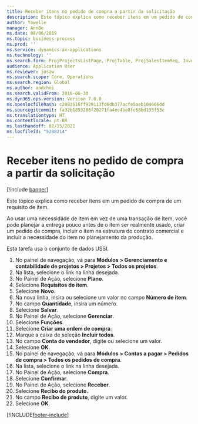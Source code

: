 ```yaml
---
title: Receber itens no pedido de compra a partir da solicitação
description: Este tópico explica como receber itens em um pedido de compra de um requisito de item.
author: Yowelle
manager: AnnBe
ms.date: 08/06/2019
ms.topic: business-process
ms.prod: ''
ms.service: dynamics-ax-applications
ms.technology: ''
ms.search.form: ProjProjectsListPage, ProjTable, ProjSalesItemReq, InventItemIdLookupSimple, PurchCreateFromSalesOrder, VendAccountItemLookup, PurchTable, PurchEditLines
audience: Application User
ms.reviewer: josaw
ms.search.scope: Core, Operations
ms.search.region: Global
ms.author: andchoi
ms.search.validFrom: 2016-06-30
ms.dyn365.ops.version: Version 7.0.0
ms.openlocfilehash: c2083516ff929113fd6db377acfe5aeb104666dd
ms.sourcegitcommit: fa32b1893286f20271fa4ec4be8fc68bd135f53c
ms.translationtype: HT
ms.contentlocale: pt-BR
ms.lasthandoff: 02/15/2021
ms.locfileid: "5288214"
---
```

# <a name="receive-items-on-purchase-order-from-item-requirement"></a>Receber itens no pedido de compra a partir da solicitação

[!include [banner](../../includes/banner.md)]

Este tópico explica como receber itens em um pedido de compra de um requisito de item.

Ao usar uma necessidade de item em vez de uma transação de item, você pode planejar a entrega pouco antes de o item ser realmente usado, criar um pedido de compra, incluir o item na estrutura do contrato comercial e incluir a necessidade do item no planejamento da produção. 

Esta tarefa usa o conjunto de dados USSI.

1. No painel de navegação, vá para **Módulos > Gerenciamento e contabilidade de projetos > Projetos > Todos os projetos**.
2. Na lista, selecione o link na linha desejada.
3. No Painel de Ação, selecione **Plano**.
4. Selecione **Requisitos do item**.
5. Selecione **Novo**.
6. Na nova linha, insira ou selecione um valor no campo **Número de item**.
7. No campo **Quantidade**, insira um número.
8. Selecione **Salvar**.
9. No Painel de Ação, selecione **Gerenciar**.
10. Selecione **Funções**.
11. Selecione **Criar uma ordem de compra**.
12. Marque a caixa de seleção **Incluir todos**.
13. No campo **Conta do vendedor**, digite ou selecione um valor.
14. Selecione **OK**.
15. No painel de navegação, vá para **Módulos > Contas a pagar > Pedidos de compra > Todos os pedidos de compra**.
16. Na lista, selecione o link na linha desejada.
17. No Painel de Ação, selecione **Compra**.
18. Selecione **Confirmar**.
19. No Painel de Ação, selecione **Receber**.
20. Selecione **Recibo do produto**.
21. No campo **Recibo de produto**, digite um valor.
22. Selecione **OK**.



[!INCLUDE[footer-include](../../includes/footer-banner.md)]